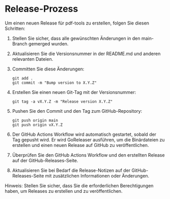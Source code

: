 # Release-Prozess

Um einen neuen Release für pdf-tools zu erstellen, folgen Sie diesen Schritten:

1. Stellen Sie sicher, dass alle gewünschten Änderungen in den main-Branch gemerged wurden.

2. Aktualisieren Sie die Versionsnummer in der README.md und anderen relevanten Dateien.

3. Committen Sie diese Änderungen:
   ````
   git add .
   git commit -m "Bump version to X.Y.Z"
   ````

4. Erstellen Sie einen neuen Git-Tag mit der Versionsnummer:
   ````
   git tag -a vX.Y.Z -m "Release version X.Y.Z"
   ````

5. Pushen Sie den Commit und den Tag zum GitHub-Repository:
   ````
   git push origin main
   git push origin vX.Y.Z
   ````

6. Der GitHub Actions Workflow wird automatisch gestartet, sobald der Tag gepusht wird. Er wird GoReleaser ausführen, um die Binärdateien zu erstellen und einen neuen Release auf GitHub zu veröffentlichen.

7. Überprüfen Sie den GitHub Actions Workflow und den erstellten Release auf der GitHub-Releases-Seite.

8. Aktualisieren Sie bei Bedarf die Release-Notizen auf der GitHub-Releases-Seite mit zusätzlichen Informationen oder Änderungen.

Hinweis: Stellen Sie sicher, dass Sie die erforderlichen Berechtigungen haben, um Releases zu erstellen und zu veröffentlichen.